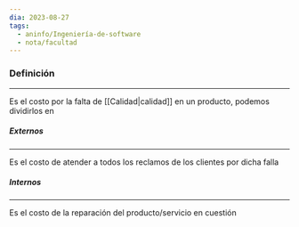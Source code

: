 ```yaml
---
dia: 2023-08-27
tags:
  - aninfo/Ingeniería-de-software
  - nota/facultad
---
```

### Definición
---
Es el costo por la falta de [[Calidad|calidad]] en un producto, podemos dividirlos en 

##### Externos
---
Es el costo de atender a todos los reclamos de los clientes por dicha falla

##### Internos
---
Es el costo de la reparación del producto/servicio en cuestión